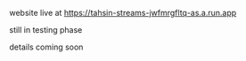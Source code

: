 website live at https://tahsin-streams-jwfmrgfltq-as.a.run.app

still in testing phase

details coming soon